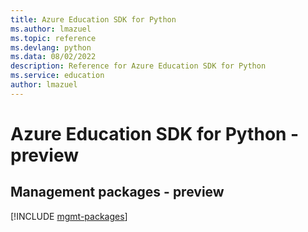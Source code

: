 ```yaml
---
title: Azure Education SDK for Python
ms.author: lmazuel
ms.topic: reference
ms.devlang: python
ms.data: 08/02/2022
description: Reference for Azure Education SDK for Python
ms.service: education
author: lmazuel
---
```

# Azure Education SDK for Python - preview

## Management packages - preview
[!INCLUDE [mgmt-packages](education-mgmt-index.md)]